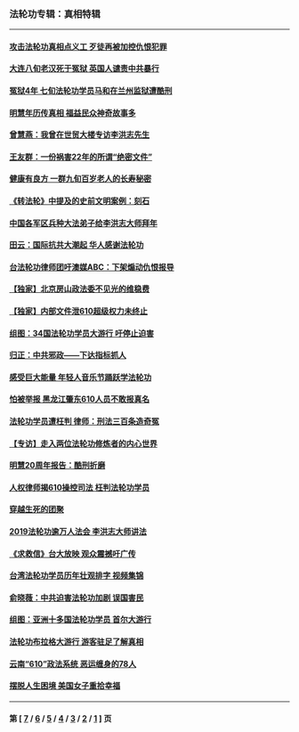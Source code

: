 ### 法轮功专辑：真相特辑
---
#### [攻击法轮功真相点义工 歹徒再被加控仇恨犯罪](../../pages/nf4389/n13601019.md?03190430) 
#### [大连八旬老汉死于冤狱 英国人谴责中共暴行](../../pages/nf4389/n13480118.md?03190430) 
#### [冤狱4年 七旬法轮功学员马和在兰州监狱遭酷刑](../../pages/nf4389/n13304688.md?03190430) 
#### [明慧年历传真相 福益民众神奇故事多](../../pages/nf4389/n13294545.md?03190430) 
#### [曾慧燕：我曾在世贸大楼专访李洪志先生](../../pages/nf4389/n12898729.md?03190430) 
#### [王友群：一份祸害22年的所谓“绝密文件”](../../pages/nf4389/n12871750.md?03190430) 
#### [健康有良方 一群九旬百岁老人的长寿秘密](../../pages/nf4389/n12847475.md?03190430) 
#### [《转法轮》中提及的史前文明案例：刻石](../../pages/nf4389/n12758577.md?03190430) 
#### [中国各军区兵种大法弟子给李洪志大师拜年](../../pages/nf4389/n12750047.md?03190430) 
#### [田云：国际抗共大潮起 华人感谢法轮功](../../pages/nf4389/n12357708.md?03190430) 
#### [台法轮功律师团吁澳媒ABC：下架煽动仇恨报导](../../pages/nf4389/n12279917.md?03190430) 
#### [【独家】北京房山政法委不见光的维稳费](../../pages/nf4389/n12031979.md?03190430) 
#### [【独家】内部文件泄610超级权力未终止](../../pages/nf4389/n12023895.md?03190430) 
#### [组图：34国法轮功学员大游行 吁停止迫害](../../pages/nf4389/n11492658.md?03190430) 
#### [归正：中共邪政——下达指标抓人](../../pages/nf4389/n11474770.md?03190430) 
#### [感受巨大能量 年轻人音乐节踊跃学法轮功](../../pages/nf4389/n11441981.md?03190430) 
#### [怕被举报 黑龙江肇东610人员不敢报真名](../../pages/nf4389/n11436499.md?03190430) 
#### [法轮功学员遭枉判 律师：刑法三百条造奇冤](../../pages/nf4389/n11433943.md?03190430) 
#### [【专访】走入两位法轮功修炼者的内心世界](../../pages/nf4389/n11415623.md?03190430) 
#### [明慧20周年报告：酷刑折磨](../../pages/nf4389/n11387954.md?03190430) 
#### [人权律师揭610操控司法 枉判法轮功学员](../../pages/nf4389/n11313370.md?03190430) 
#### [穿越生死的团聚](../../pages/nf4389/n11258922.md?03190430) 
#### [2019法轮功逾万人法会 李洪志大师讲法](../../pages/nf4389/n11265303.md?03190430) 
#### [《求救信》台大放映 观众震撼吁广传](../../pages/nf4389/n10922251.md?03190430) 
#### [台湾法轮功学员历年壮观排字 视频集锦](../../pages/nf4389/n10878789.md?03190430) 
#### [俞晓薇：中共迫害法轮功加剧 误国害民](../../pages/nf4389/n10859260.md?03190430) 
#### [组图：亚洲十多国法轮功学员 首尔大游行](../../pages/nf4389/n10781149.md?03190430) 
#### [法轮功布拉格大游行 游客驻足了解真相](../../pages/nf4389/n10749360.md?03190430) 
#### [云南“610”政法系统 恶运缠身的78人](../../pages/nf4389/n10747534.md?03190430) 
#### [摆脱人生困境 美国女子重拾幸福](../../pages/nf4389/n10688678.md?03190430) 

---
#### 第 [ [7](./7.md?03190430) / [6](./6.md?03190430) / [5](./5.md?03190430) / [4](./4.md?03190430) / [3](./3.md?03190430) / [2](./2.md?03190430) / [1](./1.md?03190430) ] 页
